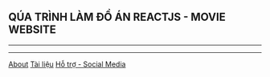 ## QÚA TRÌNH LÀM ĐỒ ÁN REACTJS - MOVIE WEBSITE

___

---
[About](http://dev.nodeca.com)
[Tài liệu](http://dev.nodeca.com)
[Hỗ trợ - Social Media](http://dev.nodeca.com)
